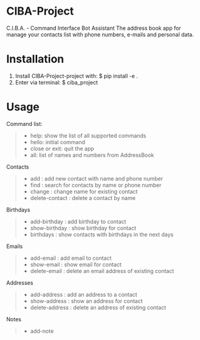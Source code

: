 # CIBA-Project
C.I.B.A. - Command Interface Bot Assistant 
The address book app for manage your contacts list with phone numbers, e-mails and personal data. 

# Installation
1. Install CIBA-Project-project with: $ pip install -e .
2. Enter via terminal: $ ciba_project

# Usage
Command list:
>- help: show the list of all supported commands
>- hello: initial command
>- close or exit: quit the app
>- all: list of names and numbers from AddressBook

Contacts

>- add <name> <phone>: add new contact with name and phone number
>- find <name>: search for contacts by name or phone number
>- change <name> <new name>: change name for existing contact
>- delete-contact <name>: delete a contact by name

Birthdays

>- add-birthday <name> <date>: add birthday to contact
>- show-birthday <name>: show birthday for contact
>- birthdays <N>: show contacts with birthdays in the next <N> days

Emails

>- add-email <name>: add email to contact
>- show-email <name>: show email for contact
>- delete-email <name>: delete an email address of existing contact

Addresses

>- add-address <name>: add an address to a contact
>- show-address <name>: show an address for contact
>- delete-address <name>: delete an address of existing contact

Notes

>- add-note <title>: create a new note
>- edit-note <title>: edit note content named <title>
>- find-note <keyword>: searching by keyword in existing notes
>- find-notes-by-tag <tags>: searching by tag in existing notes
>- delete-note <title>: delete note by title
    
# Contact
@oleksandrsinitskyi alex.sinitskyi@gmail.com 
Project Link: https://github.com/Ol-Sin/CIBA-Project.git
